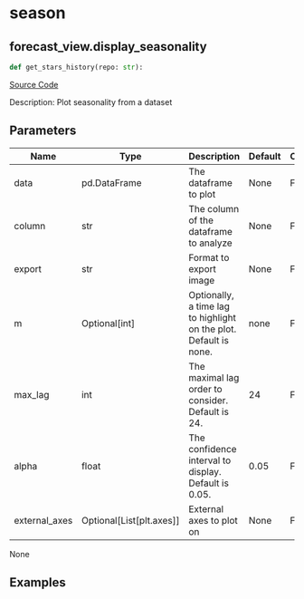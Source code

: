 # season

## forecast_view.display_seasonality

```python
def get_stars_history(repo: str):
```
[Source Code](https://github.com/OpenBB-finance/OpenBBTerminal/tree/main/openbb_terminal/forecast/forecast_view.py#L119)

Description: Plot seasonality from a dataset

## Parameters

| Name | Type | Description | Default | Optional |
| ---- | ---- | ----------- | ------- | -------- |
| data | pd.DataFrame | The dataframe to plot | None | False |
| column | str | The column of the dataframe to analyze | None | False |
| export | str | Format to export image | None | False |
| m | Optional[int] | Optionally, a time lag to highlight on the plot. Default is none. | none | False |
| max_lag | int | The maximal lag order to consider. Default is 24. | 24 | False |
| alpha | float | The confidence interval to display. Default is 0.05. | 0.05 | False |
| external_axes | Optional[List[plt.axes]] | External axes to plot on | None | False |

None

## Examples


